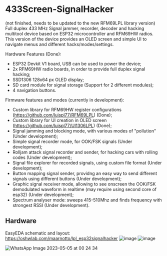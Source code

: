 # 433Screen-SignalHacker
(not finished, needs to be updated to the new RFM69LPL library version)
Full duplex 433 MHz Signal jammer, recorder, decoder and hacking multitool device based on ESP32 microcontroller and RFM69HW radios. This version of the device provides an OLED screen and simple UI to navigate menus and different hacks/modes/settings.

Hardware Features (Done):
- ESP32 Devkit V1 board, USB can be used to power the device;
- 2x RFM69HW radio boards, in order to provide full duplex signal hacking;
- SSD1306 128x64 px OLED display;
- SD card module for signal storage (Support for 2 different modules);
- 4 navigation buttons.

Firmware features and modes (currently in development):
- Custom library for RFM69HW register configurations (https://github.com/luispl77/RFM69LPL) (Done);
- Custom library for UI creation in OLED screen (https://github.com/luispl77/UI1306LPL) (Done);
- Signal jamming and blocking mode, with various modes of "pollution" (Under development);
- Simple signal recorder mode, for OOK/FSK signals (Under development);
- Rolljam attack signal recorder and sender, for hacking cars with rolling codes (Under development);
- Signal file explorer for recorded signals, using custom file format (Under development);
- Button mapping signal sender, providng an easy way to send different signals using different buttons (Under development);
- Graphic signal receiver mode, allowing to see onscreen the OOK/FSK demodulated waveform in realtime (may require using second core of esp32) (Under development);
- Spectrum analyser mode: sweeps 415-510Mhz and finds frequency with strongest RSSI (Under development).

## Hardware
EasyEDA schematic and layout: https://oshwlab.com/maarnotto/lpl_esp32signalhacker
![image](https://user-images.githubusercontent.com/81360502/236343828-5eb571a6-c591-4fb2-bbef-8b55d704c261.png)
![image](https://user-images.githubusercontent.com/81360502/236343848-cd96bbe8-c5c1-4bd1-ad73-7ae4cd8e46e6.png)





![WhatsApp Image 2023-05-05 at 00 24 34](https://user-images.githubusercontent.com/81360502/236350820-bab8f90a-2e23-47e5-a12c-8dca480eee96.jpeg)
